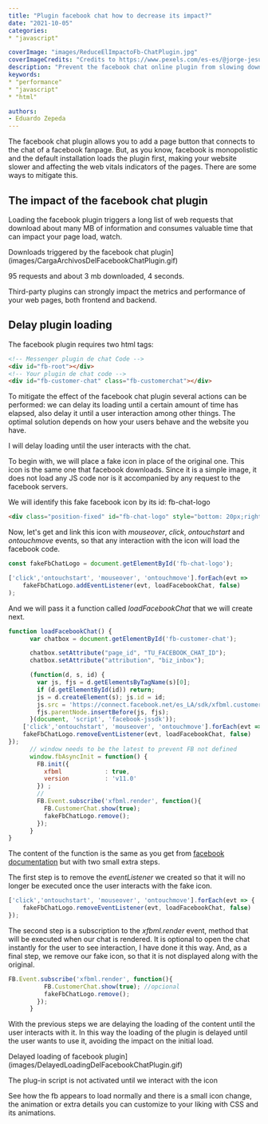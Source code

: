 ```yaml
---
title: "Plugin facebook chat how to decrease its impact?"
date: "2021-10-05"
categories:
* "javascript"

coverImage: "images/ReduceElImpactoFb-ChatPlugin.jpg"
coverImageCredits: "Credits to https://www.pexels.com/es-es/@jorge-jesus-137537/"
description: "Prevent the facebook chat online plugin from slowing down the loading of your page, and affecting the web vitals indicators, delaying its loading."
keywords:
* "performance"
* "javascript"
* "html"

authors:
- Eduardo Zepeda
---
```


The facebook chat plugin allows you to add a page button that connects to the chat of a facebook fanpage. But, as you know, facebook is monopolistic and the default installation loads the plugin first, making your website slower and affecting the web vitals indicators of the pages. There are some ways to mitigate this.

## The impact of the facebook chat plugin

Loading the facebook plugin triggers a long list of web requests that download about many MB of information and consumes valuable time that can impact your page load, watch.

Downloads triggered by the facebook chat plugin](images/CargaArchivosDelFacebookChatPlugin.gif)

95 requests and about 3 mb downloaded, 4 seconds.

Third-party plugins can strongly impact the metrics and performance of your web pages, both frontend and backend.

## Delay plugin loading

The facebook plugin requires two html tags:

```html
<!-- Messenger plugin de chat Code -->
<div id="fb-root"></div>
<!-- Your plugin de chat code -->
<div id="fb-customer-chat" class="fb-customerchat"></div>
```

To mitigate the effect of the facebook chat plugin several actions can be performed: we can delay its loading until a certain amount of time has elapsed, also delay it until a user interaction among other things. The optimal solution depends on how your users behave and the website you have.

I will delay loading until the user interacts with the chat.

To begin with, we will place a fake icon in place of the original one. This icon is the same one that facebook downloads. Since it is a simple image, it does not load any JS code nor is it accompanied by any request to the facebook servers.

We will identify this fake facebook icon by its id: fb-chat-logo

```html
<div class="position-fixed" id="fb-chat-logo" style="bottom: 20px;right:20px; z-index: 1;"><svg width="60px" height="60px" viewBox="0 0 60 60" cursor="pointer"><svg x="0" y="0" width="60px" height="60px"><g stroke="none" stroke-width="1" fill="none" fill-rule="evenodd"><g><circle fill="#0A7CFF" cx="30" cy="30" r="30"></circle><svg x="10" y="10"><g transform="translate(0.000000, -10.000000)" fill="#FFFFFF"><g id="logo" transform="translate(0.000000, 10.000000)"><path d="M20,0 C31.2666,0 40,8.2528 40,19.4 C40,30.5472 31.2666,38.8 20,38.8 C17.9763,38.8 16.0348,38.5327 14.2106,38.0311 C13.856,37.9335 13.4789,37.9612 13.1424,38.1098 L9.1727,39.8621 C8.1343,40.3205 6.9621,39.5819 6.9273,38.4474 L6.8184,34.8894 C6.805,34.4513 6.6078,34.0414 6.2811,33.7492 C2.3896,30.2691 0,25.2307 0,19.4 C0,8.2528 8.7334,0 20,0 Z M7.99009,25.07344 C7.42629,25.96794 8.52579,26.97594 9.36809,26.33674 L15.67879,21.54734 C16.10569,21.22334 16.69559,21.22164 17.12429,21.54314 L21.79709,25.04774 C23.19919,26.09944 25.20039,25.73014 26.13499,24.24744 L32.00999,14.92654 C32.57369,14.03204 31.47419,13.02404 30.63189,13.66324 L24.32119,18.45264 C23.89429,18.77664 23.30439,18.77834 22.87569,18.45674 L18.20299,14.95224 C16.80079,13.90064 14.79959,14.26984 13.86509,15.75264 L7.99009,25.07344 Z"></path></g></g></svg></g></g></svg></svg></div>
```

Now, let's get and link this icon with _mouseover_, _click_, _ontouchstart_ and _ontouchmove_ events, so that any interaction with the icon will load the facebook code.

```javascript
const fakeFbChatLogo = document.getElementById('fb-chat-logo');

['click','ontouchstart', 'mouseover', 'ontouchmove'].forEach(evt => 
    fakeFbChatLogo.addEventListener(evt, loadFacebookChat, false)
);
```

And we will pass it a function called _loadFacebookChat_ that we will create next.

```javascript
function loadFacebookChat() {
      var chatbox = document.getElementById('fb-customer-chat');

      chatbox.setAttribute("page_id", "TU_FACEBOOK_CHAT_ID");
      chatbox.setAttribute("attribution", "biz_inbox");

      (function(d, s, id) {
        var js, fjs = d.getElementsByTagName(s)[0];
        if (d.getElementById(id)) return;
        js = d.createElement(s); js.id = id;
        js.src = 'https://connect.facebook.net/es_LA/sdk/xfbml.customerchat.js';
        fjs.parentNode.insertBefore(js, fjs);
      }(document, 'script', 'facebook-jssdk'));
    ['click','ontouchstart', 'mouseover', 'ontouchmove'].forEach(evt => {
    fakeFbChatLogo.removeEventListener(evt, loadFacebookChat, false)
});
      // window needs to be the latest to prevent FB not defined 
      window.fbAsyncInit = function() {
        FB.init({
          xfbml            : true,
          version          : 'v11.0'
        }) ;
        // 
        FB.Event.subscribe('xfbml.render', function(){
          FB.CustomerChat.show(true);
          fakeFbChatLogo.remove();      
        });
      }
}
```

The content of the function is the same as you get from [facebook documentation](https://www.facebook.com/business/help/1524587524402327) but with two small extra steps.

The first step is to remove the _eventListener_ we created so that it will no longer be executed once the user interacts with the fake icon.

```javascript
['click','ontouchstart', 'mouseover', 'ontouchmove'].forEach(evt => {
    fakeFbChatLogo.removeEventListener(evt, loadFacebookChat, false)
});
```

The second step is a subscription to the _xfbml.render_ event, method that will be executed when our chat is rendered. It is optional to open the chat instantly for the user to see interaction, I have done it this way. And, as a final step, we remove our fake icon, so that it is not displayed along with the original.

```javascript
FB.Event.subscribe('xfbml.render', function(){
          FB.CustomerChat.show(true); //opcional
          fakeFbChatLogo.remove();      
        });
      }
```

With the previous steps we are delaying the loading of the content until the user interacts with it. In this way the loading of the plugin is delayed until the user wants to use it, avoiding the impact on the initial load.

Delayed loading of facebook plugin](images/DelayedLoadingDelFacebookChatPlugin.gif)

The plug-in script is not activated until we interact with the icon

See how the fb appears to load normally and there is a small icon change, the animation or extra details you can customize to your liking with CSS and its animations.